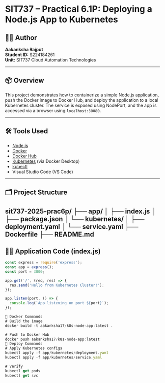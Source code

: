 # SIT737 – Practical 6.1P: Deploying a Node.js App to Kubernetes

## 👩‍💻 Author
**Aakanksha Rajput**  
**Student ID:** S224184261  
**Unit:** SIT737 Cloud Automation Technologies  

---

## 📦 Overview
This project demonstrates how to containerize a simple Node.js application, push the Docker image to Docker Hub, and deploy the application to a local Kubernetes cluster. The service is exposed using NodePort, and the app is accessed via a browser using `localhost:30080`.

---

## 🛠️ Tools Used
- [Node.js](https://nodejs.org/)
- [Docker](https://www.docker.com/)
- [Docker Hub](https://hub.docker.com/)
- [Kubernetes](https://kubernetes.io/) (via Docker Desktop)
- [kubectl](https://kubernetes.io/docs/reference/kubectl/)
- Visual Studio Code (VS Code)

---

## 🗂️ Project Structure
sit737-2025-prac6p/
├── app/
│   ├── index.js
│   ├── package.json
│   └── kubernetes/
│       ├── deployment.yaml
│       └── service.yaml
├── Dockerfile
├── README.md
---

## 🧑‍🍳 Application Code (index.js)
```javascript
const express = require('express');
const app = express();
const port = 3000;

app.get('/', (req, res) => {
  res.send('Hello from Kubernetes Cluster!');
});

app.listen(port, () => {
  console.log(`App listening on port ${port}`);
});

🐳 Docker Commands
# Build the image
docker build -t aakanksha17/k8s-node-app:latest .

# Push to Docker Hub
docker push aakanksha17/k8s-node-app:latest
🚀 Deploy Commands
# Apply Kubernetes configs
kubectl apply -f app/kubernetes/deployment.yaml
kubectl apply -f app/kubernetes/service.yaml

# Verify
kubectl get pods
kubectl get svc
